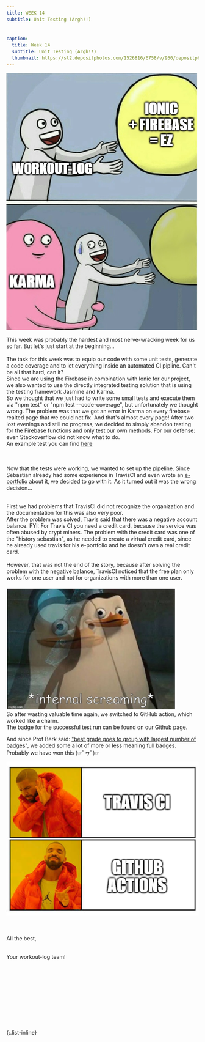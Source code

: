 ```yaml
---
title: WEEK 14
subtitle: Unit Testing (Argh!!)


caption:
  title: Week 14
  subtitle: Unit Testing (Argh!!)
  thumbnail: https://st2.depositphotos.com/1526816/6758/v/950/depositphotos_67585055-stock-illustration-word-expression.jpg
---
```


<div align="left">

<img src="./bilder/meme1.png"/>
  
This week was probably the hardest and most nerve-wracking week for us so far. But let's just start at the beginning... <br><br>
The task for this week was to equip our code with some unit tests, generate a code coverage and to let everything inside an automated CI pipline. Can't be all that hard, can it?
<br>
Since we are using the Firebase in combination with Ionic for our project, we also wanted to use the directly integrated testing solution that is using the testing framework Jasmine and Karma. 
<br>
So we thought that we just had to write some small tests and execute them via "npm test" or "npm test --code-coverage", but unfortunately we thought wrong. 
The problem was that we got an error in Karma on every firebase realted page that we could not fix. And that's almost every page! After two lost evenings and still no progress, we decided to simply abandon testing for the Firebase functions and only test our own methods. For our defense: even Stackoverflow did not know what to do.
<br>
An example test you can find [here](https://github.com/DHBW-TrainingApp/workout-log/blob/main/src/app/util/bmi/bmi.page.spec.ts)

<br><br>
Now that the tests were working, we wanted to set up the pipeline. Since Sebastian already had some experience in TravisCI and even wrote an [e-portfolio](https://github.com/Sebastian-Zok/TravisCI-ePortfolio) about it, we decided to go with it.
As it turned out it was the wrong decision...
<br><br>

First we had problems that TravisCI did not recognize the organization and the documentation for this was also very poor. <br>
After the problem was solved, Travis said that there was a negative account balance. FYI: For Travis CI you need a credit card, because the service was often abused by crypt miners. The problem with the credit card was one of the "history sebastian", as he needed to create a virtual credit card, since he already used travis for his e-portfolio and he doesn't own a real credit card.
<br><br>However, that was not the end of the story, because after solving the problem with the negative balance, TravisCI noticed that the free plan only works for one user and not for organizations with more than one user.
<br><br>
    <img src="./bilder/meme3.png"/>
<br>
So after wasting valuable time again, we switched to GitHub action, which worked like a charm. 
<br>
The badge for the successful test run can be found on our [Github page](https://github.com/DHBW-TrainingApp/workout-log). 
  
And since Prof Berk said: ["best grade goes to group with largest number of badges"](https://kay.fasten-your-seat-belts.de/my-courses/software-engineering-2021-22/1404/), we added some a lot of more or less meaning full badges. Probably we have won this (☞ﾟヮﾟ)☞

  <img src="./bilder/meme2.png"/>
  
<br><br>
All the best,<br><br>

Your workout-log team!<br><br><br><br><br>

</div>

 <script src="https://utteranc.es/client.js"
          repo="DHBW-TrainingApp/Blog"
          issue-term="pathname"
          label="Blog Comment"
          theme="github-light"
          crossorigin="anonymous"
          async>
  </script>
  
  <br>  <br>  <br>  <br>  <br>
  

{:.list-inline}
